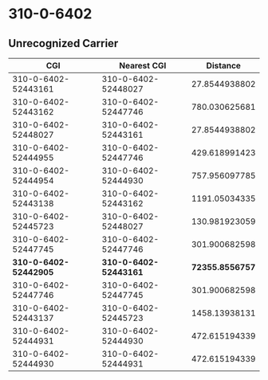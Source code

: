 # 310-0-6402
## Unrecognized Carrier


| CGI | Nearest CGI | Distance |
|-----|-------------|----------|
| 310-0-6402-52443161 | 310-0-6402-52448027 | 27.8544938802 |
| 310-0-6402-52443162 | 310-0-6402-52447746 | 780.030625681 |
| 310-0-6402-52448027 | 310-0-6402-52443161 | 27.8544938802 |
| 310-0-6402-52444955 | 310-0-6402-52447746 | 429.618991423 |
| 310-0-6402-52444954 | 310-0-6402-52444930 | 757.956097785 |
| 310-0-6402-52443138 | 310-0-6402-52443162 | 1191.05034335 |
| 310-0-6402-52445723 | 310-0-6402-52448027 | 130.981923059 |
| 310-0-6402-52447745 | 310-0-6402-52447746 | 301.900682598 |
| **310-0-6402-52442905** | **310-0-6402-52443161** | **72355.8556757** |
| 310-0-6402-52447746 | 310-0-6402-52447745 | 301.900682598 |
| 310-0-6402-52443137 | 310-0-6402-52445723 | 1458.13938131 |
| 310-0-6402-52444931 | 310-0-6402-52444930 | 472.615194339 |
| 310-0-6402-52444930 | 310-0-6402-52444931 | 472.615194339 |

